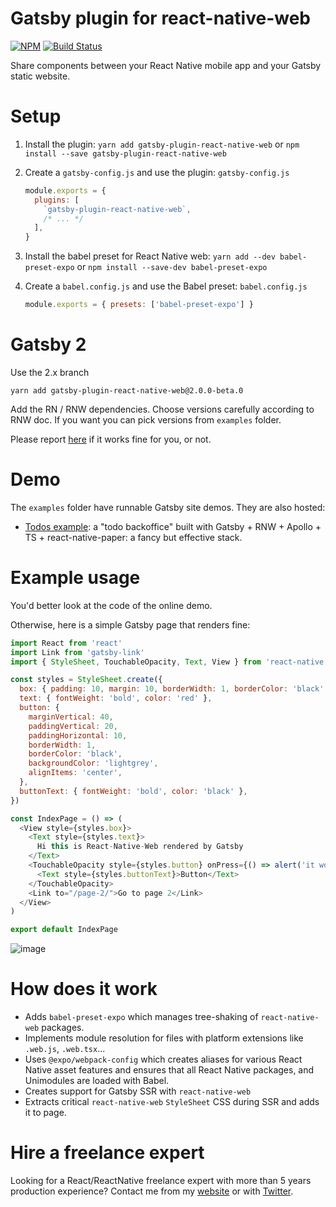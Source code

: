 # Gatsby plugin for react-native-web

[![NPM](https://img.shields.io/npm/dm/gatsby-plugin-react-native-web.svg)](https://www.npmjs.com/package/gatsby-plugin-react-native-web)
[![Build Status](https://travis-ci.com/slorber/gatsby-plugin-react-native-web.svg?branch=master)](https://travis-ci.com/slorber/gatsby-plugin-react-native-web)

Share components between your React Native mobile app and your Gatsby static website.

# Setup

1. Install the plugin: `yarn add gatsby-plugin-react-native-web` or `npm install --save gatsby-plugin-react-native-web`
2. Create a `gatsby-config.js` and use the plugin:
   `gatsby-config.js`

   ```js
   module.exports = {
     plugins: [
       `gatsby-plugin-react-native-web`,
       /* ... */
     ],
   }
   ```

3. Install the babel preset for React Native web: `yarn add --dev babel-preset-expo` or `npm install --save-dev babel-preset-expo`

4. Create a `babel.config.js` and use the Babel preset:
   `babel.config.js`

   ```js
   module.exports = { presets: ['babel-preset-expo'] }
   ```

# Gatsby 2

Use the 2.x branch

`yarn add gatsby-plugin-react-native-web@2.0.0-beta.0`

Add the RN / RNW dependencies.
Choose versions carefully according to RNW doc.
If you want you can pick versions from `examples` folder.

Please report [here](https://github.com/slorber/gatsby-plugin-react-native-web) if it works fine for you, or not.

# Demo

The `examples` folder have runnable Gatsby site demos. They are also hosted:

- [Todos example](https://gatsby-rnw-todos.netlify.com): a "todo backoffice" built with Gatsby + RNW + Apollo + TS + react-native-paper: a fancy but effective stack.

# Example usage

You'd better look at the code of the online demo.

Otherwise, here is a simple Gatsby page that renders fine:

```js
import React from 'react'
import Link from 'gatsby-link'
import { StyleSheet, TouchableOpacity, Text, View } from 'react-native'

const styles = StyleSheet.create({
  box: { padding: 10, margin: 10, borderWidth: 1, borderColor: 'black' },
  text: { fontWeight: 'bold', color: 'red' },
  button: {
    marginVertical: 40,
    paddingVertical: 20,
    paddingHorizontal: 10,
    borderWidth: 1,
    borderColor: 'black',
    backgroundColor: 'lightgrey',
    alignItems: 'center',
  },
  buttonText: { fontWeight: 'bold', color: 'black' },
})

const IndexPage = () => (
  <View style={styles.box}>
    <Text style={styles.text}>
      Hi this is React-Native-Web rendered by Gatsby
    </Text>
    <TouchableOpacity style={styles.button} onPress={() => alert('it works')}>
      <Text style={styles.buttonText}>Button</Text>
    </TouchableOpacity>
    <Link to="/page-2/">Go to page 2</Link>
  </View>
)

export default IndexPage
```

![image](https://camo.githubusercontent.com/58ec39b3966cdefb241b90fb4643ad8aa7b971b2/68747470733a2f2f7062732e7477696d672e636f6d2f6d656469612f445844575f715058304149534148532e6a70673a6c61726765)

# How does it work

- Adds `babel-preset-expo` which manages tree-shaking of `react-native-web` packages.
- Implements module resolution for files with platform extensions like `.web.js`, `.web.tsx`...
- Uses `@expo/webpack-config` which creates aliases for various React Native asset features and ensures that all React Native packages, and Unimodules are loaded with Babel.
- Creates support for Gatsby SSR with `react-native-web`
- Extracts critical `react-native-web` `StyleSheet` CSS during SSR and adds it to page.

# Hire a freelance expert

Looking for a React/ReactNative freelance expert with more than 5 years production experience?
Contact me from my [website](https://sebastienlorber.com/) or with [Twitter](https://twitter.com/sebastienlorber).
